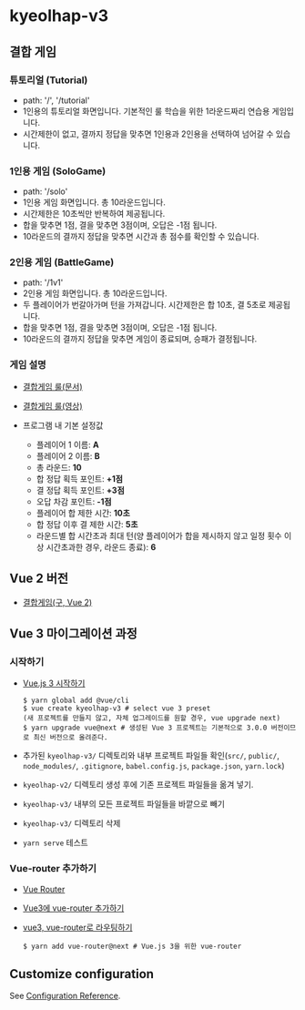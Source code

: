 # kyeolhap-v3

## 결합 게임

### 튜토리얼 (Tutorial)

- path: '/', '/tutorial'
- 1인용의 튜토리얼 화면입니다. 기본적인 룰 학습을 위한 1라운드짜리 연습용 게임입니다.
- 시간제한이 없고, 결까지 정답을 맞추면 1인용과 2인용을 선택하여 넘어갈 수 있습니다.

### 1인용 게임 (SoloGame)

- path: '/solo'
- 1인용 게임 화면입니다. 총 10라운드입니다.
- 시간제한은 10초씩만 반복하여 제공됩니다.
- 합을 맞추면 1점, 결을 맞추면 3점이며, 오답은 -1점 됩니다.
- 10라운드의 결까지 정답을 맞추면 시간과 총 점수를 확인할 수 있습니다.

### 2인용 게임 (BattleGame)

- path: '/1v1'
- 2인용 게임 화면입니다. 총 10라운드입니다.
- 두 플레이어가 번갈아가며 턴을 가져갑니다. 시간제한은 합 10초, 결 5초로 제공됩니다.
- 합을 맞추면 1점, 결을 맞추면 3점이며, 오답은 -1점 됩니다.
- 10라운드의 결까지 정답을 맞추면 게임이 종료되며, 승패가 결정됩니다.

### 게임 설명

- [결합게임 룰(문서)](https://m.blog.naver.com/PostView.nhn?blogId=incpa&logNo=220089856861&proxyReferer=https:%2F%2Fwww.google.com%2F)

- [결합게임 룰(영상)](https://www.youtube.com/watch?v=ExiILzxGDBY)

- 프로그램 내 기본 설정값
  - 플레이어 1 이름: **A**
  - 플레이어 2 이름: **B**
  - 총 라운드: **10**
  - 합 정답 획득 포인트: **+1점**
  - 결 정답 획득 포인트: **+3점**
  - 오답 차감 포인트: **-1점**
  - 플레이어 합 제한 시간: **10초**
  - 합 정답 이후 결 제한 시간: **5초**
  - 라운드별 합 시간초과 최대 턴(양 플레이어가 합을 제시하지 않고 일정 횟수 이상 시간초과한 경우, 라운드 종료): **6**

## Vue 2 버전

- [결합게임(구, Vue 2)](https://github.com/JUKOOK/kyeolhap)

## Vue 3 마이그레이션 과정

### 시작하기

- [Vue.js 3 시작하기](https://v3.ko.vuejs.org/guide/migration/introduction.html)

  ```console
  $ yarn global add @vue/cli
  $ vue create kyeolhap-v3 # select vue 3 preset
  (새 프로젝트를 만들지 않고, 자체 업그레이드를 원할 경우, vue upgrade next)
  $ yarn upgrade vue@next # 생성된 Vue 3 프로젝트는 기본적으로 3.0.0 버전이므로 최신 버전으로 올려준다.
  ```

- 추가된 `kyeolhap-v3/` 디렉토리와 내부 프로젝트 파일들 확인(`src/`, `public/`, `node_modules/`, `.gitignore`, `babel.config.js`, `package.json`, `yarn.lock`)

- `kyeolhap-v2/` 디렉토리 생성 후에 기존 프로젝트 파일들을 옮겨 넣기.

- `kyeolhap-v3/` 내부의 모든 프로젝트 파일들을 바깥으로 빼기

- `kyeolhap-v3/` 디렉토리 삭제

- `yarn serve` 테스트

### Vue-router 추가하기

- [Vue Router](https://router.vuejs.org/kr/)

- [Vue3에 vue-router 추가하기](https://velog.io/@cindy-choi/Vue3-%EC%97%90-vue-route-%EC%B6%94%EA%B0%80%ED%95%98%EA%B8%B0)

- [vue3, vue-router로 라우팅하기](https://velog.io/@mahns/vue-router-vue3)

  ```console
  $ yarn add vue-router@next # Vue.js 3을 위한 vue-router
  ```

## Customize configuration

See [Configuration Reference](https://cli.vuejs.org/config/).
